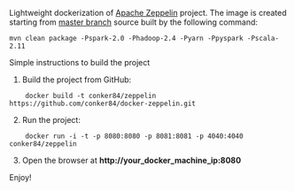 Lightweight dockerization of [Apache Zeppelin](http://zeppelin.incubator.apache.org/) project.
The image is created starting from [master branch](https://github.com/apache/incubator-zeppelin) source built by the following command:
```shell
mvn clean package -Pspark-2.0 -Phadoop-2.4 -Pyarn -Ppyspark -Pscala-2.11
```

Simple instructions to build the project

1. Build the project from GitHub:

  ```shell
      docker build -t conker84/zeppelin https://github.com/conker84/docker-zeppelin.git
  ```
2. Run the project:

  ```shell
      docker run -i -t -p 8080:8080 -p 8081:8081 -p 4040:4040 conker84/zeppelin
  ```
3. Open the browser at **http://your_docker_machine_ip:8080**

Enjoy!
